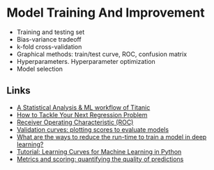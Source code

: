 # Model Training And Improvement

* Training and testing set
* Bias-variance tradeoff
* k-fold cross-validation
* Graphical methods: train/test curve, ROC, confusion matrix
* Hyperparameters. Hyperparameter optimization
* Model selection

## Links
* [A Statistical Analysis & ML workflow of Titanic](https://www.kaggle.com/masumrumi/a-statistical-analysis-ml-workflow-of-titanic)
* [How to Tackle Your Next Regression Problem](https://towardsdatascience.com/model-assumptions-for-regression-problems-e4591af44901)
* [Receiver Operating Characteristic (ROC)](https://scikit-learn.org/stable/auto_examples/model_selection/plot_roc.html)
* [Validation curves: plotting scores to evaluate models](https://scikit-learn.org/stable/modules/learning_curve.html)
* [What are the ways to reduce the run-time to train a model in deep learning?](https://www.quora.com/What-are-the-ways-to-reduce-the-run-time-to-train-a-model-in-deep-learning)
* [Tutorial: Learning Curves for Machine Learning in Python](https://www.dataquest.io/blog/learning-curves-machine-learning/)
* [Metrics and scoring: quantifying the quality of predictions](https://scikit-learn.org/stable/modules/model_evaluation.html)
